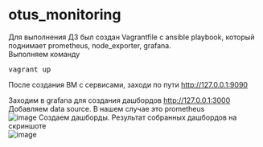 # otus_monitoring
Для выполнения ДЗ был создан Vagrantfile с ansible playbook, который поднимает prometheus, node_exporter, grafana.<br>
Выполняем команду <br>
<pre>vagrant up</pre>

После создания ВМ с сервисами, заходи по пути http://127.0.0.1:9090 <br>

Заходим в grafana для создания дашбордов http://127.0.0.1:3000 <br>
Добавляем data source. В нашем случае это prometheus<br>
![image](https://github.com/ViktorKonovalenko/otus_monitoring/assets/32430041/a5da6b02-9a65-4dad-b164-73c2cca6160b)
Создаем дашборды. Результат собранных дашбордов на скриншоте  <br>
![image](https://github.com/ViktorKonovalenko/otus_monitoring/assets/32430041/07f7194a-9221-40b3-8d2b-a7b7fef00fab)
